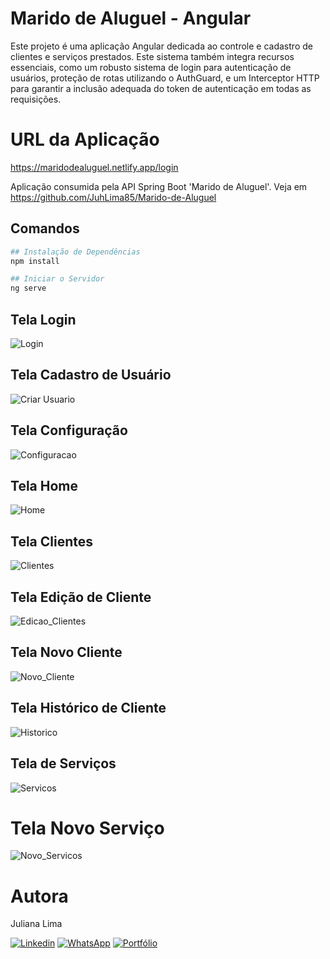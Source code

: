 # Marido de Aluguel - Angular

Este projeto é uma aplicação Angular dedicada ao controle e cadastro de clientes e serviços prestados. Este sistema também integra recursos essenciais, como um robusto sistema de login para autenticação de usuários, proteção de rotas utilizando o AuthGuard, e um Interceptor HTTP para garantir a inclusão adequada do token de autenticação em todas as requisições.

# URL da Aplicação
https://maridodealuguel.netlify.app/login

Aplicação consumida pela API Spring Boot 'Marido de Aluguel'. Veja em https://github.com/JuhLima85/Marido-de-Aluguel

## Comandos
```bash
## Instalação de Dependências
npm install

## Iniciar o Servidor 
ng serve
````

## Tela Login
![Login](https://github.com/JuhLima85/Marido_de_Aluguel-ANGULAR/assets/89745459/3ca76698-563c-4ee6-a101-3928ef7d42e6)

## Tela Cadastro de Usuário
![Criar Usuario](https://github.com/JuhLima85/Marido_de_Aluguel-ANGULAR/assets/89745459/b1d414d0-07e9-428f-8cd5-ab6bc789917b)

## Tela Configuração
![Configuracao](https://github.com/JuhLima85/Marido_de_Aluguel-ANGULAR/assets/89745459/1dc15035-1610-4b9d-be24-1e966b68ef28)

## Tela Home
![Home](https://github.com/JuhLima85/Marido_de_Aluguel-ANGULAR/assets/89745459/f0e3b05c-d10c-4a62-b371-880f693156ce)

## Tela Clientes
![Clientes](https://github.com/JuhLima85/Marido_de_Aluguel-ANGULAR/assets/89745459/85dc0e65-079c-4331-be12-ec013bad1545)

## Tela Edição de Cliente
![Edicao_Clientes](https://github.com/JuhLima85/Marido_de_Aluguel-ANGULAR/assets/89745459/497b736c-e3bb-4502-9234-87b2bee7890e)

## Tela Novo Cliente
![Novo_Cliente](https://github.com/JuhLima85/Marido_de_Aluguel-ANGULAR/assets/89745459/440ca1fb-c1f9-418f-b4df-5dd158b9805f)

## Tela Histórico de Cliente
![Historico](https://github.com/JuhLima85/Marido_de_Aluguel-ANGULAR/assets/89745459/a748ef19-ce77-4f5c-b7ab-dbe29348a458)

## Tela de Serviços
![Servicos](https://github.com/JuhLima85/Marido_de_Aluguel-ANGULAR/assets/89745459/86ce442b-3d19-4a33-a9d6-03c914b37d5e)

# Tela Novo Serviço
![Novo_Servicos](https://github.com/JuhLima85/Marido_de_Aluguel-ANGULAR/assets/89745459/d3e391c8-e412-4b56-94a4-787aa573a855)

# Autora
Juliana Lima

[![Linkedin](https://img.shields.io/badge/-LinkedIn-%230077B5?style=for-the-badge&logo=linkedin&logoColor=white)](https://www.linkedin.com/feed/?trk=guest_homepage-basic_nav-header-signin)
[![WhatsApp](https://img.shields.io/badge/WhatsApp-25D366?style=for-the-badge&logo=whatsapp&logoColor=white)](https://contate.me/Juliana-Lima)
[![Portfólio](https://img.shields.io/badge/Portf%C3%B3lio-%E2%9C%88%EF%B8%8F-lightgrey?style=for-the-badge)](https://codedeving.netlify.app/)
